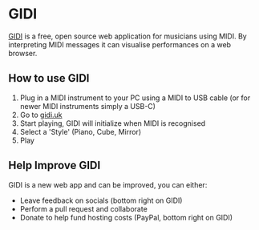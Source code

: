 # GIDI

[GIDI](https://gidi.uk) is a free, open source web application for musicians using MIDI. By interpreting MIDI messages it can visualise performances on a web browser.

## How to use GIDI

1. Plug in a MIDI instrument to your PC using a MIDI to USB cable (or for newer MIDI instruments simply a USB-C)
2. Go to [gidi.uk](https://gidi.uk)
3. Start playing, GIDI will initialize when MIDI is recognised
4. Select a 'Style' (Piano, Cube, Mirror)
5. Play

## Help Improve GIDI

GIDI is a new web app and can be improved, you can either:

- Leave feedback on socials (bottom right on GIDI)
- Perform a pull request and collaborate
- Donate to help fund hosting costs (PayPal, bottom right on GIDI)
